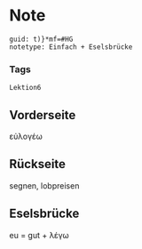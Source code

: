 # Note
```
guid: t)}*mf=#HG
notetype: Einfach + Eselsbrücke
```

### Tags
```
Lektion6
```

## Vorderseite
εὐλογέω

## Rückseite
segnen, lobpreisen

## Eselsbrücke
eu = gut + λέγω

